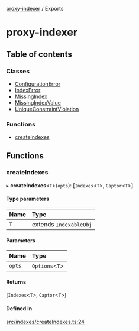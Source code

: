 [proxy-indexer](README.md) / Exports

# proxy-indexer

## Table of contents

### Classes

- [ConfigurationError](classes/ConfigurationError.md)
- [IndexError](classes/IndexError.md)
- [MissingIndex](classes/MissingIndex.md)
- [MissingIndexValue](classes/MissingIndexValue.md)
- [UniqueConstraintViolation](classes/UniqueConstraintViolation.md)

### Functions

- [createIndexes](modules.md#createindexes)

## Functions

### createIndexes

▸ **createIndexes**<`T`\>(`opts`): [`Indexes`<`T`\>, `Captor`<`T`\>]

#### Type parameters

| Name | Type |
| :------ | :------ |
| `T` | extends `IndexableObj` |

#### Parameters

| Name | Type |
| :------ | :------ |
| `opts` | `Options`<`T`\> |

#### Returns

[`Indexes`<`T`\>, `Captor`<`T`\>]

#### Defined in

[src/indexes/createIndexes.ts:24](https://github.com/Antman261/proxy-indexer/blob/21905ff/src/indexes/createIndexes.ts#L24)
